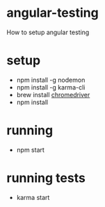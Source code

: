 angular-testing
=====================
How to setup angular testing

setup
=====================
* npm install -g nodemon
* npm install -g karma-cli
* brew install [chromedriver](https://code.google.com/p/selenium/wiki/ChromeDriver)
* npm install

running
=====================
* npm start

running tests
=====================
* karma start
